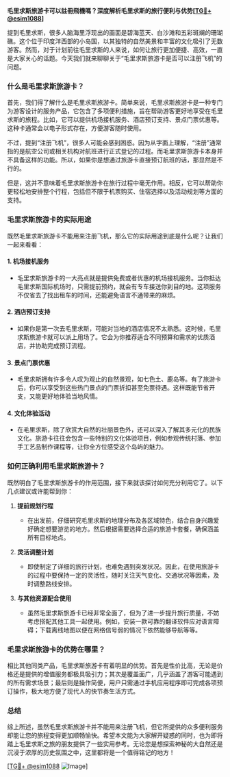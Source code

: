 **毛里求斯旅游卡可以註冊飛機嗎？深度解析毛里求斯的旅行便利与优势[[TG💪+ @esim1088](https://t.me/s/esim1088)]**

提到毛里求斯，很多人脑海里浮现出的画面是碧海蓝天、白沙滩和五彩斑斓的珊瑚礁。这个位于印度洋西部的小岛国，以其独特的自然美景和丰富的文化吸引了无数游客。然而，对于计划前往毛里求斯的人来说，如何让旅行更加便捷、高效，一直是大家关心的话题。今天我们就来聊聊关于“毛里求斯旅游卡是否可以注册飞机”的问题。

### 什么是毛里求斯旅游卡？

首先，我们得了解什么是毛里求斯旅游卡。简单来说，毛里求斯旅游卡是一种专门为游客设计的服务产品，它包含了多项便利措施，旨在帮助游客更好地享受在毛里求斯的旅程。比如，它可以提供机场接机服务、酒店预订支持、景点门票优惠等。这种卡通常会以电子形式存在，方便游客随时使用。

不过，提到“注册飞机”，很多人可能会感到困惑。因为从字面上理解，“注册”通常指的是航空公司或相关机构对航班进行正式登记的过程。而毛里求斯旅游卡本身并不具备这样的功能。所以，如果你是想通过旅游卡直接预订航班的话，那显然是不行的。

但是，这并不意味着毛里求斯旅游卡在旅行过程中毫无作用。相反，它可以帮助你更轻松地安排整个行程，包括但不限于机票购买、住宿选择以及活动规划等方面的支持。

### 毛里求斯旅游卡的实际用途

既然毛里求斯旅游卡不能用来注册飞机，那么它的实际用途到底是什么呢？让我们一起来看看：

#### 1. **机场接机服务**
   - 毛里求斯旅游卡的一大亮点就是提供免费或者优惠的机场接机服务。当你抵达毛里求斯国际机场时，只需提前预约，就会有专车接送你到目的地。这项服务不仅省去了找出租车的时间，还能避免语言不通带来的麻烦。
   
#### 2. **酒店预订支持**
   - 如果你是第一次去毛里求斯，可能对当地的酒店情况不太熟悉。这时候，毛里求斯旅游卡就可以派上用场了。它会为你推荐适合不同预算和需求的优质酒店，并协助完成预订流程。
   
#### 3. **景点门票优惠**
   - 毛里求斯拥有许多令人叹为观止的自然景观，如七色土、鹿岛等。有了旅游卡后，你可以享受到这些热门景点的门票折扣甚至免票待遇。这样既能节省开支，又能更好地体验当地风情。

#### 4. **文化体验活动**
   - 在毛里求斯，除了欣赏大自然的壮丽景色外，还可以深入了解其多元化的民族文化。旅游卡往往会包含一些特别的文化体验项目，例如参观传统村落、参加手工艺品制作课程等，让你全方位感受这个岛屿的魅力。

### 如何正确利用毛里求斯旅游卡？

既然明白了毛里求斯旅游卡的作用范围，接下来就该探讨如何充分利用它了。以下几点建议或许能帮到你：

1. **提前规划行程**
   - 在出发前，仔细研究毛里求斯的地理分布及各区域特色，结合自身兴趣爱好确定想要游览的地方。然后根据需要选择合适的旅游卡套餐，确保涵盖所有目标地点。

2. **灵活调整计划**
   - 即使制定了详细的旅行计划，也难免遇到突发状况。因此，在使用旅游卡的过程中要保持一定的灵活性，随时关注天气变化、交通状况等因素，及时调整路线安排。

3. **与其他资源配合使用**
   - 虽然毛里求斯旅游卡已经非常全面了，但为了进一步提升旅行质量，不妨考虑搭配其他工具一起使用。例如，安装一款可靠的翻译软件应对语言障碍；下载离线地图以便在网络信号弱的情况下依然能够导航等等。

### 毛里求斯旅游卡的优势在哪里？

相比其他同类产品，毛里求斯旅游卡有着明显的优势。首先是性价比高，无论是价格还是提供的增值服务都极具吸引力；其次是覆盖面广，几乎涵盖了游客可能遇到的所有需求场景；最后则是操作简便，用户只需通过手机应用程序即可完成各项预订操作，极大地方便了现代人的快节奏生活方式。

### 总结

综上所述，虽然毛里求斯旅游卡并不能用来注册飞机，但它所提供的众多便利服务却能让您的旅程变得更加顺畅愉快。希望本文能为大家解开疑惑的同时，也为即将踏上毛里求斯之旅的朋友提供了一些实用参考。无论您是想探索神秘的大自然还是沉浸于浓厚的历史氛围之中，这里都将是一个值得铭记的地方！

[[TG💪+ @esim1088](https://t.me/s/esim1088) ![Image](https://i.postimg.cc/4NQfJmqS/Snipaste-2025-05-13-00-14-12.png)]
